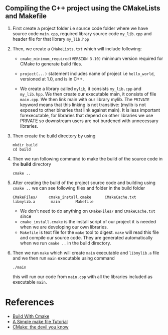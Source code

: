 ## Compiling the C++ project using the CMakeLists and Makefile

1. First create a project folder i.e source code folder where we have source code `main.cpp`, required library source code `my_lib.cpp` and header file for that library `my_lib.hpp`
   
2. Then, we create a `CMakeLists.txt` which will include following:
   *  `cmake_minimum_required(VERSION 3.10)` minimum version required for CMake to generate build files.

    * `project(...)` statement includes name of project i.e `hello_world`, versioned at 1.0, and is in C++.

    * We create a library called `mylib`, it consists `my_lib.cpp` and `my_lib.hpp`. We then create our executable main, it consists of file `main.cpp`. We then link main with our library mylib. The `PRIVATE` keyword means that this linking is not transitive: (mylib is not exposed to other binaries that link against main). It is less important forexecutable, for libraries that depend on other libraries we use PRIVATE so downstream users are not burdened with unnecessary libraries.
  
3. Then create the build directory by using
    ```
    mkdir build
    cd build
    ```

4. Then we run following command to make the build of the source code in the **build** directory
    ```
    cmake ..
    ```

5. After creating the build of the project source code and building using `cmake ..` we can see following files and folder in the build folder 
   ```
   CMakeFiles/     cmake_install.cmake      CMakeCache.txt    libmylib.a       main       Makefile
   ```
   * We don't need to do anything on `CMakeFiles/` and `CMakeCache.txt` since 
   * `cmake_install.cmake` is the install script of our project it is needed when we are developing our own libraries.
   * `Makefile` is text file for the `make` tool to digest. `make` will read this file and compile our source code. They are generated automatically when we run `cmake ..` in the build directory.

6. Then we run `make` which will create `main` executable and `libmylib.a` file and we then run `main` executable using command
    ```
    ./main
    ```
    this will run our code from `main.cpp` with all the libraries included as executable `main`.

# References

- [Build With Cmake](https://vnav.mit.edu/labs/lab1/cmake.html)
- [A Simple make file Tutorial](https://www.cs.colby.edu/maxwell/courses/tutorials/maketutor/)
- [CMake: the devil you know](https://medium.com/@atkinssamuel/cmake-the-devil-you-know-9be0e963e5d6)